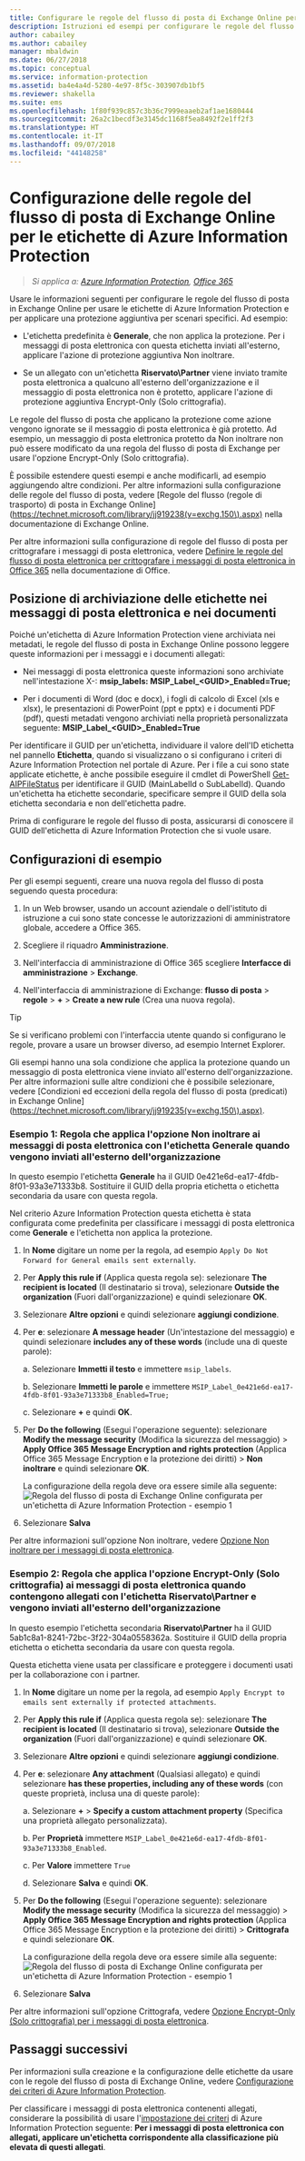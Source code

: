 ```yaml
---
title: Configurare le regole del flusso di posta di Exchange Online per le etichette di Azure Information Protection
description: Istruzioni ed esempi per configurare le regole del flusso di posta di Exchange Online per le etichette di Azure Information Protection.
author: cabailey
ms.author: cabailey
manager: mbaldwin
ms.date: 06/27/2018
ms.topic: conceptual
ms.service: information-protection
ms.assetid: ba4e4a4d-5280-4e97-8f5c-303907db1bf5
ms.reviewer: shakella
ms.suite: ems
ms.openlocfilehash: 1f80f939c857c3b36c7999eaaeb2af1ae1680444
ms.sourcegitcommit: 26a2c1becdf3e3145dc1168f5ea8492f2e1ff2f3
ms.translationtype: HT
ms.contentlocale: it-IT
ms.lasthandoff: 09/07/2018
ms.locfileid: "44148258"
---
```

# <a name="configuring-exchange-online-mail-flow-rules-for-azure-information-protection-labels"></a>Configurazione delle regole del flusso di posta di Exchange Online per le etichette di Azure Information Protection

>*Si applica a: [Azure Information Protection](https://azure.microsoft.com/pricing/details/information-protection), [Office 365](http://download.microsoft.com/download/E/C/F/ECF42E71-4EC0-48FF-AA00-577AC14D5B5C/Azure_Information_Protection_licensing_datasheet_EN-US.pdf)*

Usare le informazioni seguenti per configurare le regole del flusso di posta in Exchange Online per usare le etichette di Azure Information Protection e per applicare una protezione aggiuntiva per scenari specifici. Ad esempio:

- L'etichetta predefinita è **Generale**, che non applica la protezione. Per i messaggi di posta elettronica con questa etichetta inviati all'esterno, applicare l'azione di protezione aggiuntiva Non inoltrare.

- Se un allegato con un'etichetta **Riservato\Partner** viene inviato tramite posta elettronica a qualcuno all'esterno dell'organizzazione e il messaggio di posta elettronica non è protetto, applicare l'azione di protezione aggiuntiva Encrypt-Only (Solo crittografia).

Le regole del flusso di posta che applicano la protezione come azione vengono ignorate se il messaggio di posta elettronica è già protetto. Ad esempio, un messaggio di posta elettronica protetto da Non inoltrare non può essere modificato da una regola del flusso di posta di Exchange per usare l'opzione Encrypt-Only (Solo crittografia).  

È possibile estendere questi esempi e anche modificarli, ad esempio aggiungendo altre condizioni. Per altre informazioni sulla configurazione delle regole del flusso di posta, vedere [Regole del flusso (regole di trasporto) di posta in Exchange Online](https://technet.microsoft.com/library/jj919238(v=exchg.150\).aspx) nella documentazione di Exchange Online.

Per altre informazioni sulla configurazione di regole del flusso di posta per crittografare i messaggi di posta elettronica, vedere [Definire le regole del flusso di posta elettronica per crittografare i messaggi di posta elettronica in Office 365](https://support.office.com/article/define-mail-flow-rules-to-encrypt-email-messages-in-office-365-9b7daf19-d5f2-415b-bc43-a0f5f4a585e8) nella documentazione di Office. 

## <a name="where-labels-are-stored-in-emails-and-documents"></a>Posizione di archiviazione delle etichette nei messaggi di posta elettronica e nei documenti

Poiché un'etichetta di Azure Information Protection viene archiviata nei metadati, le regole del flusso di posta in Exchange Online possono leggere queste informazioni per i messaggi e i documenti allegati:

- Nei messaggi di posta elettronica queste informazioni sono archiviate nell'intestazione X-: **msip_labels: MSIP_Label_\<GUID>_Enabled=True;** 

- Per i documenti di Word (doc e docx), i fogli di calcolo di Excel (xls e xlsx), le presentazioni di PowerPoint (ppt e pptx) e i documenti PDF (pdf), questi metadati vengono archiviati nella proprietà personalizzata seguente: **MSIP_Label_\<GUID>_Enabled=True**  

Per identificare il GUID per un'etichetta, individuare il valore dell'ID etichetta nel pannello **Etichetta**, quando si visualizzano o si configurano i criteri di Azure Information Protection nel portale di Azure. Per i file a cui sono state applicate etichette, è anche possibile eseguire il cmdlet di PowerShell [Get-AIPFileStatus](/powershell/module/azureinformationprotection/get-aipfilestatus) per identificare il GUID (MainLabelId o SubLabelId). Quando un'etichetta ha etichette secondarie, specificare sempre il GUID della sola etichetta secondaria e non dell'etichetta padre.

Prima di configurare le regole del flusso di posta, assicurarsi di conoscere il GUID dell'etichetta di Azure Information Protection che si vuole usare.

## <a name="example-configurations"></a>Configurazioni di esempio

Per gli esempi seguenti, creare una nuova regola del flusso di posta seguendo questa procedura:

1. In un Web browser, usando un account aziendale o dell'istituto di istruzione a cui sono state concesse le autorizzazioni di amministratore globale, accedere a Office 365. 

2. Scegliere il riquadro **Amministrazione**.

3. Nell'interfaccia di amministrazione di Office 365 scegliere **Interfacce di amministrazione** > **Exchange**.

4. Nell'interfaccia di amministrazione di Exchange: **flusso di posta** > **regole** > **+** > **Create a new rule** (Crea una nuova regola). 

> [!TIP]
> Se si verificano problemi con l'interfaccia utente quando si configurano le regole, provare a usare un browser diverso, ad esempio Internet Explorer.

Gli esempi hanno una sola condizione che applica la protezione quando un messaggio di posta elettronica viene inviato all'esterno dell'organizzazione. Per altre informazioni sulle altre condizioni che è possibile selezionare, vedere [Condizioni ed eccezioni della regola del flusso di posta (predicati) in Exchange Online](https://technet.microsoft.com/library/jj919235(v=exchg.150\).aspx).


### <a name="example-1-rule-that-applies-the-do-not-forward-option-to-emails-that-are-labeled-general-when-they-are-sent-outside-the-organization"></a>Esempio 1: Regola che applica l'opzione Non inoltrare ai messaggi di posta elettronica con l'etichetta **Generale** quando vengono inviati all'esterno dell'organizzazione

In questo esempio l'etichetta **Generale** ha il GUID 0e421e6d-ea17-4fdb-8f01-93a3e71333b8. Sostituire il GUID della propria etichetta o etichetta secondaria da usare con questa regola. 

Nel criterio Azure Information Protection questa etichetta è stata configurata come predefinita per classificare i messaggi di posta elettronica come **Generale** e l'etichetta non applica la protezione. 

1. In **Nome** digitare un nome per la regola, ad esempio `Apply Do Not Forward for General emails sent externally`.
 
2. Per **Apply this rule if** (Applica questa regola se): selezionare **The recipient is located** (Il destinatario si trova), selezionare **Outside the organization** (Fuori dall'organizzazione) e quindi selezionare **OK**.

3. Selezionare **Altre opzioni** e quindi selezionare **aggiungi condizione**.
 
4. Per **e**: selezionare **A message header** (Un'intestazione del messaggio) e quindi selezionare **includes any of these words** (include una di queste parole):
     
    a. Selezionare **Immetti il testo** e immettere `msip_labels`.
     
    b. Selezionare **Immetti le parole** e immettere `MSIP_Label_0e421e6d-ea17-4fdb-8f01-93a3e71333b8_Enabled=True;`
    
    c. Selezionare **+** e quindi **OK**.

5. Per **Do the following** (Esegui l'operazione seguente): selezionare **Modify the message security** (Modifica la sicurezza del messaggio) > **Apply Office 365 Message Encryption and rights protection** (Applica Office 365 Message Encryption e la protezione dei diritti) > **Non inoltrare** e quindi selezionare **OK**.
    
    La configurazione della regola deve ora essere simile alla seguente: ![Regola del flusso di posta di Exchange Online configurata per un'etichetta di Azure Information Protection - esempio 1](./media/aip-exo-rule-ex1.png)

7. Selezionare **Salva** 

Per altre informazioni sull'opzione Non inoltrare, vedere [Opzione Non inoltrare per i messaggi di posta elettronica](configure-usage-rights.md#do-not-forward-option-for-emails).

### <a name="example-2-rule-that-applies-the-encrypt-only-option-to-emails-when-they-have-attachments-that-are-labeled-confidential--partners-and-these-emails-are-sent-outside-the-organization"></a>Esempio 2: Regola che applica l'opzione Encrypt-Only (Solo crittografia) ai messaggi di posta elettronica quando contengono allegati con l'etichetta **Riservato\Partner** e vengono inviati all'esterno dell'organizzazione

In questo esempio l'etichetta secondaria **Riservato\Partner** ha il GUID 5ab1c8a1-8241-72bc-3f22-304a0558362a. Sostituire il GUID della propria etichetta o etichetta secondaria da usare con questa regola. 

Questa etichetta viene usata per classificare e proteggere i documenti usati per la collaborazione con i partner.   

1. In **Nome** digitare un nome per la regola, ad esempio `Apply Encrypt to emails sent externally if protected attachments`.
 
2. Per **Apply this rule if** (Applica questa regola se): selezionare **The recipient is located** (Il destinatario si trova), selezionare **Outside the organization** (Fuori dall'organizzazione) e quindi selezionare **OK**.

3. Selezionare **Altre opzioni** e quindi selezionare **aggiungi condizione**.
 
4. Per **e**: selezionare **Any attachment** (Qualsiasi allegato) e quindi selezionare **has these properties, including any of these words** (con queste proprietà, inclusa una di queste parole):
     
    a. Selezionare **+** > **Specify a custom attachment property** (Specifica una proprietà allegato personalizzata).
  
    b. Per **Proprietà** immettere `MSIP_Label_0e421e6d-ea17-4fdb-8f01-93a3e71333b8_Enabled`.
    
    c. Per **Valore** immettere `True`
    
    d. Selezionare **Salva** e quindi **OK**.

5. Per **Do the following** (Esegui l'operazione seguente): selezionare **Modify the message security** (Modifica la sicurezza del messaggio) > **Apply Office 365 Message Encryption and rights protection** (Applica Office 365 Message Encryption e la protezione dei diritti) > **Crittografa** e quindi selezionare **OK**.
    
    La configurazione della regola deve ora essere simile alla seguente: ![Regola del flusso di posta di Exchange Online configurata per un'etichetta di Azure Information Protection - esempio 1](./media/aip-exo-rule-ex2.png)

6. Selezionare **Salva** 

Per altre informazioni sull'opzione Crittografa, vedere [Opzione Encrypt-Only (Solo crittografia) per i messaggi di posta elettronica](configure-usage-rights.md#encrypt-only-option-for-emails).


## <a name="next-steps"></a>Passaggi successivi

Per informazioni sulla creazione e la configurazione delle etichette da usare con le regole del flusso di posta di Exchange Online, vedere [Configurazione dei criteri di Azure Information Protection](configure-policy.md).

Per classificare i messaggi di posta elettronica contenenti allegati, considerare la possibilità di usare l'[impostazione dei criteri](configure-policy-settings.md) di Azure Information Protection seguente: **Per i messaggi di posta elettronica con allegati, applicare un'etichetta corrispondente alla classificazione più elevata di questi allegati**.


